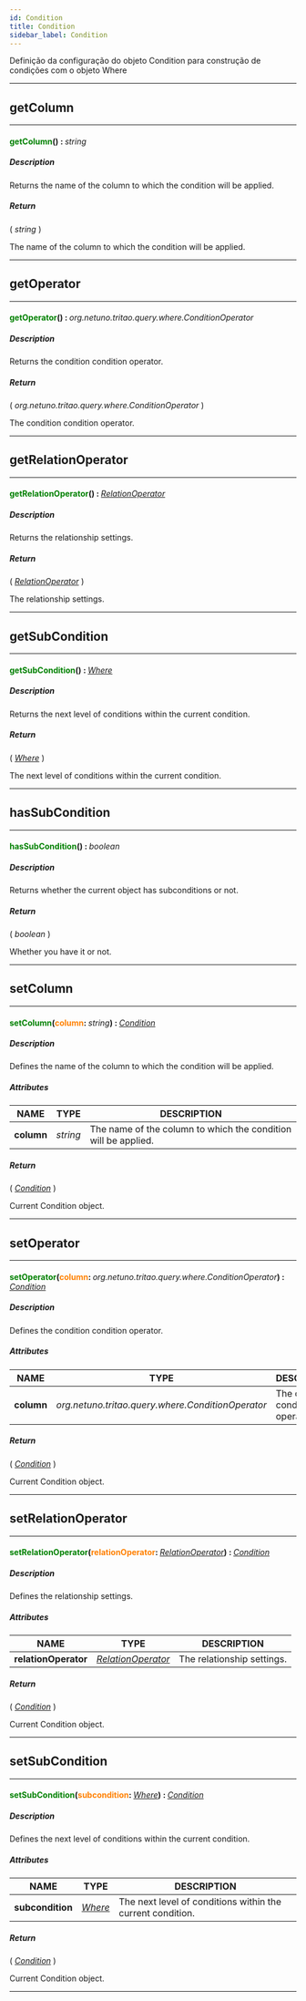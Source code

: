 ```yaml
---
id: Condition
title: Condition
sidebar_label: Condition
---
```


Definição da configuração do objeto Condition para construção de condições com o objeto Where

---

## getColumn

---

#### <span style="color: #008000">getColumn</span>() : <span style="font-weight: normal; font-style: italic;">string</span>
##### Description

Returns the name of the column to which the condition will be applied.

##### Return

( _string_ )

The name of the column to which the condition will be applied.

---

## getOperator

---

#### <span style="color: #008000">getOperator</span>() : <span style="font-weight: normal; font-style: italic;">org.netuno.tritao.query.where.ConditionOperator</span>
##### Description

Returns the condition condition operator.

##### Return

( _org.netuno.tritao.query.where.ConditionOperator_ )

The condition condition operator.

---

## getRelationOperator

---

#### <span style="color: #008000">getRelationOperator</span>() : <span style="font-weight: normal; font-style: italic;">[RelationOperator](../../objects/RelationOperator)</span>
##### Description

Returns the relationship settings.

##### Return

( _[RelationOperator](../../objects/RelationOperator)_ )

The relationship settings.

---

## getSubCondition

---

#### <span style="color: #008000">getSubCondition</span>() : <span style="font-weight: normal; font-style: italic;">[Where](../../objects/Where)</span>
##### Description

Returns the next level of conditions within the current condition.

##### Return

( _[Where](../../objects/Where)_ )

The next level of conditions within the current condition.

---

## hasSubCondition

---

#### <span style="color: #008000">hasSubCondition</span>() : <span style="font-weight: normal; font-style: italic;">boolean</span>
##### Description

Returns whether the current object has subconditions or not.

##### Return

( _boolean_ )

Whether you have it or not.

---

## setColumn

---

#### <span style="color: #008000">setColumn</span>(<span style="color: #FF8000">column</span>: <span style="font-weight: normal; font-style: italic;">string</span>) : <span style="font-weight: normal; font-style: italic;">[Condition](../../objects/Condition)</span>
##### Description

Defines the name of the column to which the condition will be applied.

##### Attributes

| NAME | TYPE | DESCRIPTION |
|---|---|---|
| **column** | _string_ | The name of the column to which the condition will be applied. |

##### Return

( _[Condition](../../objects/Condition)_ )

Current Condition object.

---

## setOperator

---

#### <span style="color: #008000">setOperator</span>(<span style="color: #FF8000">column</span>: <span style="font-weight: normal; font-style: italic;">org.netuno.tritao.query.where.ConditionOperator</span>) : <span style="font-weight: normal; font-style: italic;">[Condition](../../objects/Condition)</span>
##### Description

Defines the condition condition operator.

##### Attributes

| NAME | TYPE | DESCRIPTION |
|---|---|---|
| **column** | _org.netuno.tritao.query.where.ConditionOperator_ | The condition condition operator. |

##### Return

( _[Condition](../../objects/Condition)_ )

Current Condition object.

---

## setRelationOperator

---

#### <span style="color: #008000">setRelationOperator</span>(<span style="color: #FF8000">relationOperator</span>: <span style="font-weight: normal; font-style: italic;">[RelationOperator](../../objects/RelationOperator)</span>) : <span style="font-weight: normal; font-style: italic;">[Condition](../../objects/Condition)</span>
##### Description

Defines the relationship settings.

##### Attributes

| NAME | TYPE | DESCRIPTION |
|---|---|---|
| **relationOperator** | _[RelationOperator](../../objects/RelationOperator)_ | The relationship settings. |

##### Return

( _[Condition](../../objects/Condition)_ )

Current Condition object.

---

## setSubCondition

---

#### <span style="color: #008000">setSubCondition</span>(<span style="color: #FF8000">subcondition</span>: <span style="font-weight: normal; font-style: italic;">[Where](../../objects/Where)</span>) : <span style="font-weight: normal; font-style: italic;">[Condition](../../objects/Condition)</span>
##### Description

Defines the next level of conditions within the current condition.

##### Attributes

| NAME | TYPE | DESCRIPTION |
|---|---|---|
| **subcondition** | _[Where](../../objects/Where)_ | The next level of conditions within the current condition. |

##### Return

( _[Condition](../../objects/Condition)_ )

Current Condition object.

---

